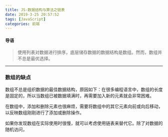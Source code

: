 ```yaml
---
title: JS-数据结构与算法之链表
date: 2019-3-25 20:57:52
tags: [JavaScript]
categories: 前端
---
```


#### 导语
> 使用列表对数据进行排序，底层储存数据的数据结构是数组。然而，数组并不总是最优选择。

<!--more-->               
***
### 数组的缺点

数组不总是组织数据的最佳数据结构，原因如下：在很多编程语言中，数组的长度是固定的，所以当数组已被数据填满时，再需要加入新的元素就会非常困难。

在数组中，添加和删除元素也很麻烦，需要将数组中的其它元素向前或向后移动，以反映数组刚刚进行了添加或删除操作。

如果你发现数组在实际使用时很慢，就可以考虑使用链表来替代它。除了对数据的随机访问，
